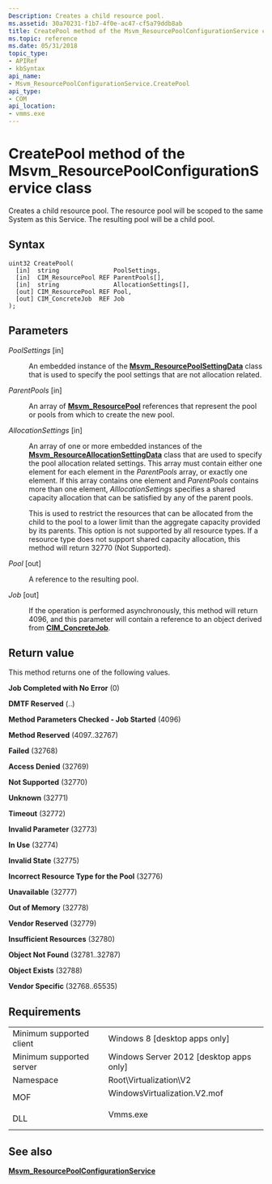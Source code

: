 ```yaml
---
Description: Creates a child resource pool.
ms.assetid: 30a70231-f1b7-4f0e-ac47-cf5a79ddb8ab
title: CreatePool method of the Msvm_ResourcePoolConfigurationService class
ms.topic: reference
ms.date: 05/31/2018
topic_type: 
- APIRef
- kbSyntax
api_name: 
- Msvm_ResourcePoolConfigurationService.CreatePool
api_type: 
- COM
api_location: 
- vmms.exe
---
```


# CreatePool method of the Msvm\_ResourcePoolConfigurationService class

Creates a child resource pool. The resource pool will be scoped to the same System as this Service. The resulting pool will be a child pool.

## Syntax


```mof
uint32 CreatePool(
  [in]  string               PoolSettings,
  [in]  CIM_ResourcePool REF ParentPools[],
  [in]  string               AllocationSettings[],
  [out] CIM_ResourcePool REF Pool,
  [out] CIM_ConcreteJob  REF Job
);
```



## Parameters

<dl> <dt>

*PoolSettings* \[in\]
</dt> <dd>

An embedded instance of the [**Msvm\_ResourcePoolSettingData**](msvm-resourcepoolsettingdata.md) class that is used to specify the pool settings that are not allocation related.

</dd> <dt>

*ParentPools* \[in\]
</dt> <dd>

An array of [**Msvm\_ResourcePool**](msvm-resourcepool.md) references that represent the pool or pools from which to create the new pool.

</dd> <dt>

*AllocationSettings* \[in\]
</dt> <dd>

An array of one or more embedded instances of the [**Msvm\_ResourceAllocationSettingData**](msvm-resourceallocationsettingdata.md) class that are used to specify the pool allocation related settings. This array must contain either one element for each element in the *ParentPools* array, or exactly one element. If this array contains one element and *ParentPools* contains more than one element, *AlllocationSettings* specifies a shared capacity allocation that can be satisfied by any of the parent pools.

This is used to restrict the resources that can be allocated from the child to the pool to a lower limit than the aggregate capacity provided by its parents. This option is not supported by all resource types. If a resource type does not support shared capacity allocation, this method will return 32770 (Not Supported).

</dd> <dt>

*Pool* \[out\]
</dt> <dd>

A reference to the resulting pool.

</dd> <dt>

*Job* \[out\]
</dt> <dd>

If the operation is performed asynchronously, this method will return 4096, and this parameter will contain a reference to an object derived from [**CIM\_ConcreteJob**](/previous-versions//cc136808(v=vs.85)).

</dd> </dl>

## Return value

This method returns one of the following values.

<dl> <dt>

**Job Completed with No Error** (0)
</dt> <dt>

**DMTF Reserved** (..)
</dt> <dt>

**Method Parameters Checked - Job Started** (4096)
</dt> <dt>

**Method Reserved** (4097..32767)
</dt> <dt>

**Failed** (32768)
</dt> <dt>

**Access Denied** (32769)
</dt> <dt>

**Not Supported** (32770)
</dt> <dt>

**Unknown** (32771)
</dt> <dt>

**Timeout** (32772)
</dt> <dt>

**Invalid Parameter** (32773)
</dt> <dt>

**In Use** (32774)
</dt> <dt>

**Invalid State** (32775)
</dt> <dt>

**Incorrect Resource Type for the Pool** (32776)
</dt> <dt>

**Unavailable** (32777)
</dt> <dt>

**Out of Memory** (32778)
</dt> <dt>

**Vendor Reserved** (32779)
</dt> <dt>

**Insufficient Resources** (32780)
</dt> <dt>

**Object Not Found** (32781..32787)
</dt> <dt>

**Object Exists** (32788)
</dt> <dt>

**Vendor Specific** (32768..65535)
</dt> </dl>

## Requirements



|                                     |                                                                                                         |
|-------------------------------------|---------------------------------------------------------------------------------------------------------|
| Minimum supported client<br/> | Windows 8 \[desktop apps only\]<br/>                                                              |
| Minimum supported server<br/> | Windows Server 2012 \[desktop apps only\]<br/>                                                    |
| Namespace<br/>                | Root\\Virtualization\\V2<br/>                                                                     |
| MOF<br/>                      | <dl> <dt>WindowsVirtualization.V2.mof</dt> </dl> |
| DLL<br/>                      | <dl> <dt>Vmms.exe</dt> </dl>                     |



## See also

<dl> <dt>

[**Msvm\_ResourcePoolConfigurationService**](msvm-resourcepoolconfigurationservice.md)
</dt> </dl>

 

